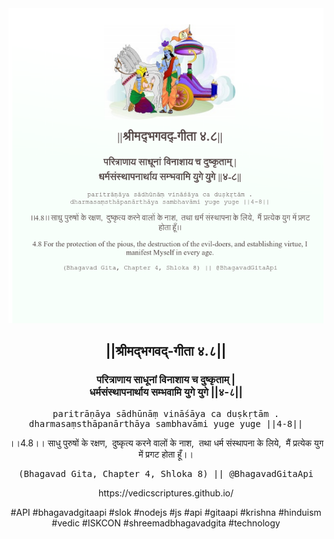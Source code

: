 <img src="../../asset/BG_4_8.png"/>
<center><h2>||श्रीमद्‍भगवद्‍-गीता ४.८||</h2>
<h3>परित्राणाय साधूनां विनाशाय च दुष्कृताम् |<br/>धर्मसंस्थापनार्थाय सम्भवामि युगे युगे ||४-८||</h3>
<pre>paritrāṇāya sādhūnāṃ vināśāya ca duṣkṛtām .<br/>dharmasaṃsthāpanārthāya sambhavāmi yuge yuge ||4-8||</pre>
<p>।।4.8।। साधु पुरुषों के रक्षण,  दुष्कृत्य करने वालों के नाश,  तथा धर्म संस्थापना के लिये,  मैं प्रत्येक युग में प्रगट होता हूँ।।</p>
<pre>(Bhagavad Gita, Chapter 4, Shloka 8) || @BhagavadGitaApi</pre><p>https://vedicscriptures.github.io/</p><p>#API #bhagavadgitaapi #slok #nodejs #js #api #gitaapi #krishna #hinduism #vedic #ISKCON #shreemadbhagavadgita #technology</p></center>